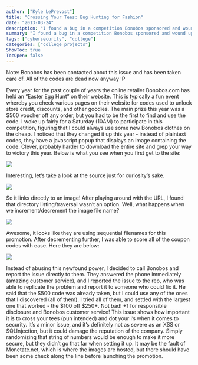 ```yaml
---
author: ["Kyle LePrevost"]
title: "Crossing Your Tees: Bug Hunting for Fashion"
date: "2013-03-24"
description: "I found a bug in a competition Bonobos sponsored and wound up with $500 in free clothes."
summary: "I found a bug in a competition Bonobos sponsored and wound up with $500 in free clothes."
tags: ["cybersecurity", "college"]
categories: ["college projects"]
ShowToc: true
TocOpen: false
---
```


Note: Bonobos has been contacted about this issue and has been taken care of. All of the codes are dead now anyway :P

Every year for the past couple of years the online retailer Bonobos.com has held an “Easter Egg Hunt” on their website. This is typically a fun event whereby you check various pages on their website for codes used to unlock store credit, discounts, and other goodies. The main prize this year was a $500 voucher off any order, but you had to be the first to find and use the code. I woke up fairly for a Saturday (10AM) to participate in this competition, figuring that I could always use some new Bonobos clothes on the cheap. I noticed that they changed it up this year - instead of plaintext codes, they have a javascript popup that displays an image containing the code. Clever, probably harder to download the entire site and grep your way to victory this year. Below is what you see when you first get to the site:

![](/bonobos1.png)

Interesting, let’s take a look at the source just for curiosity’s sake.

![](/bonobos2.png)

So it links directly to an image! After playing around with the URL, I found that directory listing/traversal wasn’t an option. Well, what happens when we increment/decrement the image file name?

![](/bonobos3.png)

Awesome, it looks like they are using sequential filenames for this promotion. After decrementing further, I was able to score all of the coupon codes with ease. Here they are below:

![](/bonobos4.png)


Instead of abusing this newfound power, I decided to call Bonobos and report the issue directly to them. They answered the phone immediately (amazing customer service), and I reported the issue to the rep, who was able to replicate the problem and report it to someone who could fix it. He said that the $500 code was already taken, but I could use any of the ones that I discovered (all of them). I tried all of them, and settled with the largest one that worked - the $100 off $250+. Not bad! +1 for responsible disclosure and Bonobos customer service! This issue shows how important it is to cross your tees (pun intended) and dot your i’s when it comes to security. It’s a minor issue, and it’s definitely not as severe as an XSS or SQLInjection, but it could damage the reputation of the company. Simply randomizing that string of numbers would be enough to make it more secure, but they didn’t go that far when setting it up. It may be the fault of Monetate.net, which is where the images are hosted, but there should have been some check along the line before launching the promotion.


